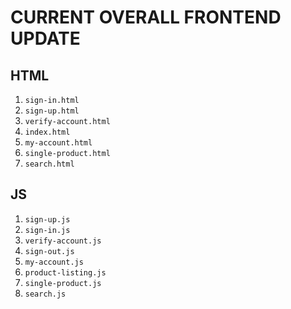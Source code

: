 # CURRENT OVERALL FRONTEND UPDATE

## HTML

  1. `sign-in.html`
  2. `sign-up.html`
  3. `verify-account.html`
  4. `index.html`
  5. `my-account.html`
  6. `single-product.html`
  7. `search.html`

## JS

  1. `sign-up.js`
  2. `sign-in.js`
  3. `verify-account.js`
  4. `sign-out.js`
  5. `my-account.js`
  6. `product-listing.js`
  7. `single-product.js`
  8. `search.js`
